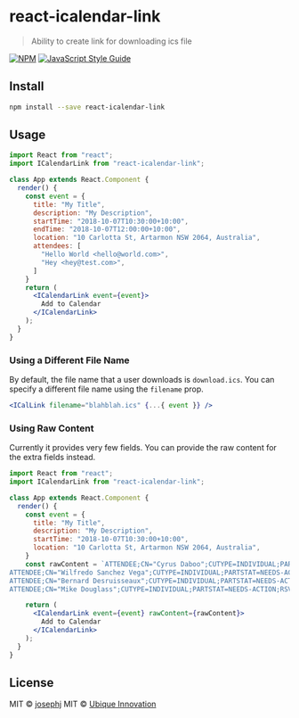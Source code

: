 # react-icalendar-link

> Ability to create link for downloading ics file

[![NPM](https://img.shields.io/npm/v/react-icalendar-link.svg)](https://www.npmjs.com/package/react-icalendar-link) [![JavaScript Style Guide](https://img.shields.io/badge/code_style-standard-brightgreen.svg)](https://standardjs.com)

## Install

```bash
npm install --save react-icalendar-link
```

## Usage

```jsx
import React from "react";
import ICalendarLink from "react-icalendar-link";

class App extends React.Component {
  render() {
    const event = {
      title: "My Title",
      description: "My Description",
      startTime: "2018-10-07T10:30:00+10:00",
      endTime: "2018-10-07T12:00:00+10:00",
      location: "10 Carlotta St, Artarmon NSW 2064, Australia",
      attendees: [
        "Hello World <hello@world.com>",
        "Hey <hey@test.com>",
      ]
    }
    return (
      <ICalendarLink event={event}>
        Add to Calendar
      </ICalendarLink>
    );
  }
}
```

### Using a Different File Name

By default, the file name that a user downloads is `download.ics`. You can specify a different file name using the `filename` prop.

```jsx
<ICalLink filename="blahblah.ics" {...{ event }} />
```

### Using Raw Content

Currently it provides very few fields. You can provide the raw content for the extra fields instead.

```jsx
import React from "react";
import ICalendarLink from "react-icalendar-link";

class App extends React.Component {
  render() {
    const event = {
      title: "My Title",
      description: "My Description",
      startTime: "2018-10-07T10:30:00+10:00",
      location: "10 Carlotta St, Artarmon NSW 2064, Australia",
    }
    const rawContent = `ATTENDEE;CN="Cyrus Daboo";CUTYPE=INDIVIDUAL;PARTSTAT=ACCEPTED:mailto:cyrus@example.com
ATTENDEE;CN="Wilfredo Sanchez Vega";CUTYPE=INDIVIDUAL;PARTSTAT=NEEDS-ACTION;ROLE=REQ-PARTICIPANT;RSVP=TRUE:mailto:wilfredo@example.com
ATTENDEE;CN="Bernard Desruisseaux";CUTYPE=INDIVIDUAL;PARTSTAT=NEEDS-ACTION;ROLE=REQ-PARTICIPANT;RSVP=TRUE:mailto:bernard@example.net
ATTENDEE;CN="Mike Douglass";CUTYPE=INDIVIDUAL;PARTSTAT=NEEDS-ACTION;RSVP=TRUE:mailto:mike@example.org`;

    return (
      <ICalendarLink event={event} rawContent={rawContent}>
        Add to Calendar
      </ICalendarLink>
    );
  }
}
```

## License

MIT © [josephj](https://github.com/josephj)
MIT © [Ubique Innovation](https://github.com/UbiqueInnovation)
